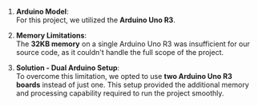 1. **Arduino Model**:  
   For this project, we utilized the **Arduino Uno R3**.

2. **Memory Limitations**:  
   The **32KB memory** on a single Arduino Uno R3 was insufficient for our source code, as it couldn't handle the full scope of the project.

3. **Solution - Dual Arduino Setup**:  
   To overcome this limitation, we opted to use **two Arduino Uno R3 boards** instead of just one. This setup provided the additional memory and processing capability required to run the project smoothly.
